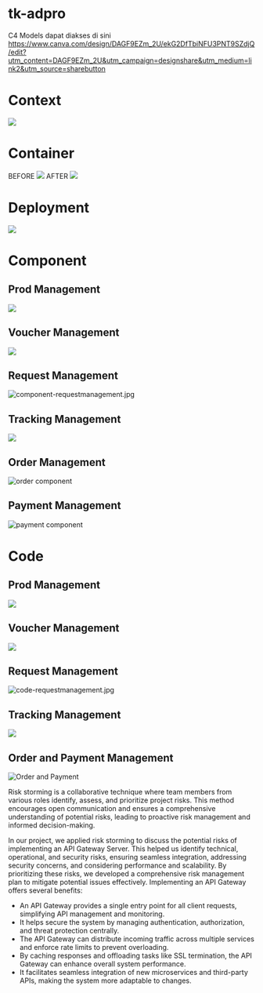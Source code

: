 # tk-adpro
C4 Models dapat diakses di sini
https://www.canva.com/design/DAGF9EZm_2U/ekG2DfTbiNFU3PNT9SZdjQ/edit?utm_content=DAGF9EZm_2U&utm_campaign=designshare&utm_medium=link2&utm_source=sharebutton

# Context

![](image/context-base.png)

# Container

BEFORE
![](image/container-base.png)
AFTER
![](image/container-afterrisk-base.png)


# Deployment

![](image/deployment-base.png)

# Component

## Prod Management
![](image/component-prodmanagement.png)

## Voucher Management
![](image/component-vouchermanagement.png)

## Request Management
![component-requestmanagement.jpg](image%2Fcomponent-requestmanagement.jpg)

## Tracking Management
![](image/component-tracking.png)

## Order Management
![order component](image/order-component.png)

## Payment Management
![payment component](image/payment-component.png)

# Code

## Prod Management
![](image/code-prodmanagement.png)

## Voucher Management
![](image/code-vouchermanagement.png)

## Request Management
![code-requestmanagement.jpg](image%2Fcode-requestmanagement.jpg)
## Tracking Management
![](image/code-tracking.png)

## Order and Payment Management
![Order and Payment](image/order-payment.png)



Risk storming is a collaborative technique where team members from various roles identify, assess, and prioritize project risks. This method encourages open communication and ensures a comprehensive understanding of potential risks, leading to proactive risk management and informed decision-making.

In our project, we applied risk storming to discuss the potential risks of implementing an API Gateway Server. This helped us identify technical, operational, and security risks, ensuring seamless integration, addressing security concerns, and considering performance and scalability. By prioritizing these risks, we developed a comprehensive risk management plan to mitigate potential issues effectively. Implementing an API Gateway offers several benefits:

- An API Gateway provides a single entry point for all client requests, simplifying API management and monitoring.
- It helps secure the system by managing authentication, authorization, and threat protection centrally.
- The API Gateway can distribute incoming traffic across multiple services and enforce rate limits to prevent overloading.
- By caching responses and offloading tasks like SSL termination, the API Gateway can enhance overall system performance.
- It facilitates seamless integration of new microservices and third-party APIs, making the system more adaptable to changes.